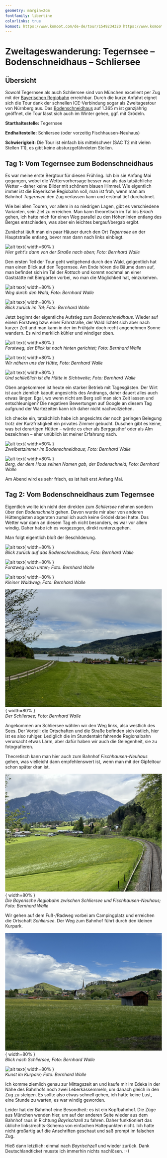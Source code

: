 ```yaml
---
geometry: margin=2cm
fontfamily: libertine
colorlinks: true
komoot: https://www.komoot.com/de-de/tour/1549234320 https://www.komoot.com/de-de/tour/1547525115
---
```


# Zweitageswanderung: Tegernsee – Bodenschneidhaus – Schliersee 

## Übersicht

Sowohl Tegernsee als auch Schliersee sind von München excellent per Zug mit der [Bayerischen Regiobahn](https://www.brb.de/) erreichbar. Durch die kurze Anfahrt eignet sich die Tour dank der schnellen ICE-Verbindung sogar als Zweitagestour von Nürnberg aus. Das [Bodenschneidhaus](https://www.bodenschneidhaus.de) auf 1.365 m ist ganzjährig geöffnet, die Tour lässt sich auch im Winter gehen, ggf. mit Grödeln.

**Starthaltestelle:** Tegernsee

**Endhaltestelle:** Schliersee (oder vorzeitig Fischhausen-Neuhaus)

**Schwierigkeit:** Die Tour ist einfach bis mittelschwer (SAC T2 mit vielen Stellen T1), es gibt keine absturzgefährdeten Stellen.

## Tag 1: Vom Tegernsee zum Bodenschneidhaus

Es war meine erste Bergtour für diesen Frühling. Ich bin sie Anfang Mai gegangen, wobei die Wettervorhersage besser war als das tatsächliche Wetter – daher keine Bilder mit schönem blauen Himmel. Wie eigentlich immer ist die Bayerische Regiobahn voll, man ist froh, wenn man am Bahnhof _Tegernsee_ den Zug verlassen kann und erstmal tief durchatmet.

Wie bei allen Touren, vor allem in so niedrigen Lagen, gibt es verschiedene Varianten, sein Ziel zu erreichen. Man kann theoretisch im Tal bis _Erlach_ gehen, ich hatte mich für einen Weg parallel zu den Höhenlinien entlang des Berges entschieden, was aber ein leichtes bergauf/bergab ergibt.

Zunächst läuft man ein paar Häuser durch den Ort _Tegernsee_ an der Hauptstraße entlang, bevor man dann nach links einbiegt.

![alt text](<images/24-05-01 13-05-33 0139.jpg>){ width=60% } \
_Hier geht's dann von der Straße nach oben; Foto: Bernhard Walle_

Den ersten Teil der Tour geht weitgehend durch den Wald, gelgentlich hat man einen Blick auf den Tegernsee. Am Ende hören die Bäume dann auf, man befindet sich im Tal der _Rottach_ und kommt nochmal an einer Gaststätte mit Biergarten vorbei, wo man die Möglichkeit hat, einzukehren.

![alt text](<images/24-05-01 14-47-00 0156.jpg>){ width=80% } \
_Weg durch den Wald; Foto: Bernhard Walle_

![alt text](<images/24-05-01 14-59-36 0161.jpg>){ width=80% } \
_Blick zurück im Tal; Foto: Bernhard Walle_

Jetzt beginnt der eigentliche Aufstieg zum _Bodenschneidhaus_. Wieder auf einem Forstweg bzw. einer Fahrstraße, der Wald lichtet sich aber nach kurzer Zeit und man kann in der im Frühjahr doch recht angenehmen Sonne wandern. Es wird merklich kühler und windiger oben.

![alt text](<images/24-05-01 16-33-08 0177.jpg>){ width=80% } \
_Forstweg, der Blick ist nach hinten gerichtet; Foto: Bernhard Walle_

![alt text](<images/24-05-01 17-00-01 0183.jpg>){ width=80% } \
_Wir nähern uns der Hütte; Foto: Bernhard Walle_

![alt text](<images/24-05-01 17-15-23 0189.jpg>){ width=80% } \
_Und schließlich ist die Hütte in Sichtweite; Foto: Bernhard Walle_

Oben angekommen ist heute ein starker Betrieb mit Tagesgästen. Der Wirt ist auch ziemlich kaputt angesichts des Andrangs, daher dauert alles auch etwas länger. Egal, wo wenn nicht am Berg soll man sich Zeit lassen und entschleunigen? Die negativen Bewertungen auf Google an diesem Tag aufgrund der Wartezeiten kann ich daher nicht nachvollziehen.

Ich checke ein, tatsächlich habe ich angesichts der noch geringen Belegung trotz der Kurzfristigkeit ein privates Zimmer gebucht. Duschen gibt es keine, was bei derartigen Hütten – würde es eher als Berggasthof oder als Alm bezeichnen – eher unüblich ist meiner Erfahrung nach.

![alt text](<images/24-05-01 17-47-09 0191.jpg>){ width=60% } \
_Zweibettzimmer im Bodenschneidhaus; Foto: Bernhard Walle_

![alt text](<images/24-05-01 18-23-24 0195.jpg>){ width=80% } \
_Berg, der dem Haus seinen Namen gab, der Bodenschneid; Foto: Bernhard Walle_

Am Abend wird es sehr frisch, es ist halt erst Anfang Mai.

## Tag 2: Vom Bodenschneidhaus zum Tegernsee

Eigentlich wollte ich nicht den direkten zum _Schliersee_ nehmen sondern über den _Bodenschneid_ gehen. Davon wurde mir aber von anderen Hüttengästen abgeraten zumal ich auch keine Grödel dabei hatte. Das Wetter war dann an diesem Tag eh nicht besonders, es war vor allem windig. Daher habe ich es vorgezogen, direkt runterzugehen.

Man folgt eigentlich bloß der Beschilderung.

![alt text](<images/24-05-02 08-45-00 0220.jpg>){ width=80% } \
_Blick zurück auf das Bodenschneidhaus; Foto: Bernhard Walle_

![alt text](<images/24-05-02 08-57-35 0224.jpg>){ width=80% } \
_Forstweg nach unten; Foto: Bernhard Walle_

![alt text](<images/24-05-02 09-18-44 0227.jpg>){ width=80% } \
_Kleiner Waldweg; Foto: Bernhard Walle_

![alt text](<images/24-05-02 10-12-22 0239.jpg>){ width=80% } \
_Der Schliersee; Foto: Bernhard Walle_

Angekommen am Schliersee wählen wir den Weg links, also westlich des Sees. Der Vorteil: die Ortschaften und die Straße befinden sich östlich, hier ist es also ruhiger. Lediglich die im Stundentakt fahrende Regionalbahn verursacht etwas Lärm, aber dafür haben wir auch die Gelegenheit, sie zu fotografieren.

Theoretisch kann man hier auch zum Bahnhof _Fischhausen-Neuhaus_ gehen, was vielleicht dann empfehlenswert ist, wenn man mit der Gipfeltour schon später dran ist.

![alt text](<images/24-05-02 10-52-32 0245.jpg>){ width=80% } \
_Die Bayerische Regiobahn zwischen Schliersee und Fischhausen-Neuhaus; Foto: Bernhard Walle_

Wir gehen auf dem Fuß-/Radweg vorbei am Campingplatz und erreichen die Ortschaft _Schliersee_. Der Weg zum Bahnhof führt durch den kleinen Kurpark.

![alt text](<images/24-05-02 11-37-35 0274.jpg>){ width=80% } \
_Blick nach Schliersee; Foto: Bernhard Walle_

![alt text](<images/24-05-02 11-51-20 0281.jpg>){ width=80% } \
_Kunst im Kurpark; Foto: Bernhard Walle_

Ich komme ziemlich genau zur Mittagszeit an und kaufe mir im Edeka in der Nähe des Bahnhofs noch zwei Leberkässemmeln, um danach gleich in den Zug zu steigen. Es sollte also etwas schnell gehen, ich hatte keine Lust, eine Stunde zu warten, es war windig geworden.

Leider hat der Bahnhof eine Besondheit: es ist ein Kopfbahnhof. Die Züge aus München wenden hier, um auf der anderen Seite wieder aus dem Bahnhof raus in Richtung _Bayrischzell_ zu fahren. Daher funktioniert das übliche links/rechts-Schema von einfachen Haltepunkten nicht. Ich hatte nicht großartig auf die Anschriften geschaut und saß prompt im falschen Zug.

Hieß dann letztlich: einmal nach _Bayrischzell_ und wieder zurück. Dank Deutschlandticket musste ich immerhin nichts nachlösen. :-)


